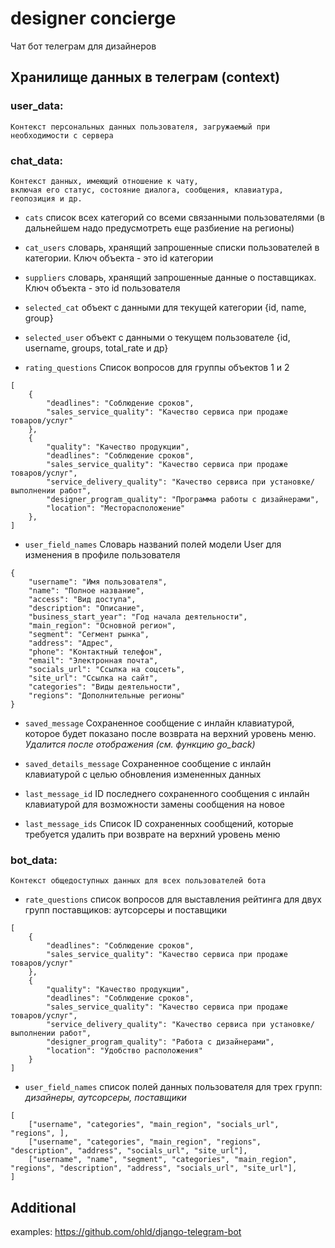 # designer concierge
Чат бот телеграм для дизайнеров

## Хранилище данных в телеграм (context)

### user_data:
    Контекст персональных данных пользователя, загружаемый при необходимости с сервера

### chat_data:
    Контекст данных, имеющий отношение к чату, 
    включая его статус, состояние диалога, сообщения, клавиатура, геопозиция и др.

- `cats`
список всех категорий со всеми связанными пользователями (в дальнейшем надо предусмотреть еще разбиение на регионы)


- `cat_users`
словарь, хранящий запрошенные списки пользователей в категории. Ключ объекта - это id категории


- `suppliers`
словарь, хранящий запрошенные данные о поставщиках. Ключ объекта - это id пользователя


- `selected_cat`
объект с данными для текущей категории {id, name, group}


- `selected_user`
объект с данными о текущем пользователе {id, username, groups, total_rate и др}


- `rating_questions`
Список вопросов для группы объектов 1 и 2
```json5
[
    {
        "deadlines": "Соблюдение сроков",
        "sales_service_quality": "Качество сервиса при продаже товаров/услуг"
    },
    {
        "quality": "Качество продукции",
        "deadlines": "Соблюдение сроков",
        "sales_service_quality": "Качество сервиса при продаже товаров/услуг",
        "service_delivery_quality": "Качество сервиса при установке/выполнении работ",
        "designer_program_quality": "Программа работы с дизайнерами",
        "location": "Месторасположение"
    },
]
```

- `user_field_names`
Словарь названий полей модели User для изменения в профиле пользователя
```json5
{
    "username": "Имя пользователя",
    "name": "Полное название",
    "access": "Вид доступа",
    "description": "Описание",
    "business_start_year": "Год начала деятельности",
    "main_region": "Основной регион",
    "segment": "Сегмент рынка",
    "address": "Адрес",
    "phone": "Контактный телефон",
    "email": "Электронная почта",
    "socials_url": "Ссылка на соцсеть",
    "site_url": "Ссылка на сайт",
    "categories": "Виды деятельности",
    "regions": "Дополнительные регионы"
}
```

- `saved_message`
    Сохраненное сообщение с инлайн клавиатурой, которое будет показано после возврата на верхний уровень меню. \
    _Удалится после отображения (см. функцию go_back)_


- `saved_details_message`
    Сохраненное сообщение с инлайн клавиатурой с целью обновления измененных данных 


- `last_message_id`
    ID последнего сохраненного сообщения с инлайн клавиатурой для возможности замены сообщения на новое


- `last_message_ids`
    Список ID сохраненных сообщений, которые требуется удалить при возврате на верхний уровень меню

### bot_data:
    Контекст общедоступных данных для всех пользователей бота
- `rate_questions`
список вопросов для выставления рейтинга для двух групп поставщиков: аутсорсеры и поставщики
```json5
[
    {
        "deadlines": "Соблюдение сроков",
        "sales_service_quality": "Качество сервиса при продаже товаров/услуг"
    },
    {
        "quality": "Качество продукции",
        "deadlines": "Соблюдение сроков",
        "sales_service_quality": "Качество сервиса при продаже товаров/услуг",
        "service_delivery_quality": "Качество сервиса при установке/выполнении работ",
        "designer_program_quality": "Работа с дизайнерами",
        "location": "Удобство расположения"
    }
]
```
- `user_field_names`
список полей данных пользователя для трех групп: _дизайнеры, аутсорсеры, поставщики_
```json5
[
	["username", "categories", "main_region", "socials_url", "regions", ],
	["username", "categories", "main_region", "regions", "description", "address", "socials_url", "site_url"],
	["username", "name", "segment", "categories", "main_region", "regions", "description", "address", "socials_url", "site_url"],
]
```


## Additional
examples: https://github.com/ohld/django-telegram-bot
